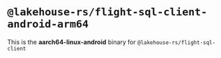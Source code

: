 # `@lakehouse-rs/flight-sql-client-android-arm64`

This is the **aarch64-linux-android** binary for `@lakehouse-rs/flight-sql-client`
